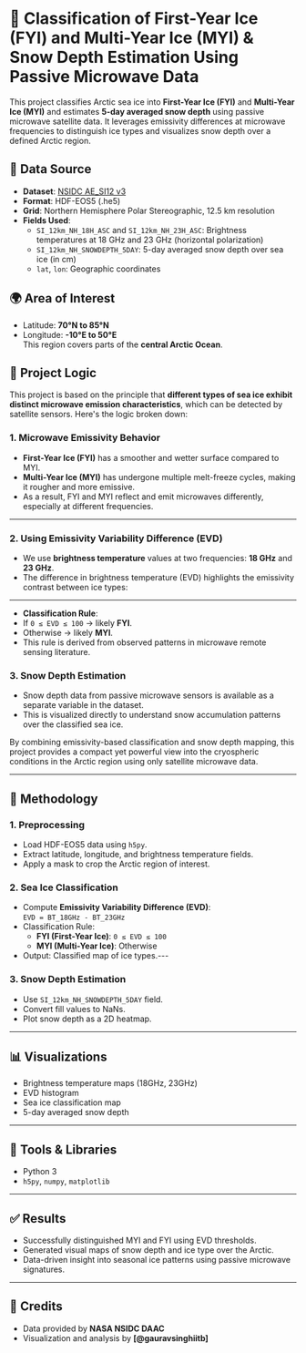 # 🧊 Classification of First-Year Ice (FYI) and Multi-Year Ice (MYI) & Snow Depth Estimation Using Passive Microwave Data

This project classifies Arctic sea ice into **First-Year Ice (FYI)** and **Multi-Year Ice (MYI)** and estimates **5-day averaged snow depth** using passive microwave satellite data. It leverages emissivity differences at microwave frequencies to distinguish ice types and visualizes snow depth over a defined Arctic region.

## 📡 Data Source

- **Dataset**: [NSIDC AE_SI12 v3](https://nsidc.org/data/au_si12/versions/1)
- **Format**: HDF-EOS5 (.he5)
- **Grid**: Northern Hemisphere Polar Stereographic, 12.5 km resolution
- **Fields Used**:
  - `SI_12km_NH_18H_ASC` and `SI_12km_NH_23H_ASC`: Brightness temperatures at 18 GHz and 23 GHz (horizontal polarization)
  - `SI_12km_NH_SNOWDEPTH_5DAY`: 5-day averaged snow depth over sea ice (in cm)
  - `lat`, `lon`: Geographic coordinates

## 🌍 Area of Interest

- Latitude: **70°N to 85°N**
- Longitude: **-10°E to 50°E**  
This region covers parts of the **central Arctic Ocean**.

## 🧠 Project Logic

This project is based on the principle that **different types of sea ice exhibit distinct microwave emission characteristics**, which can be detected by satellite sensors. Here's the logic broken down:

### 1. **Microwave Emissivity Behavior**
- **First-Year Ice (FYI)** has a smoother and wetter surface compared to MYI.
- **Multi-Year Ice (MYI)** has undergone multiple melt-freeze cycles, making it rougher and more emissive.
- As a result, FYI and MYI reflect and emit microwaves differently, especially at different frequencies.
---
### 2. **Using Emissivity Variability Difference (EVD)**
- We use **brightness temperature** values at two frequencies: **18 GHz** and **23 GHz**.
- The difference in brightness temperature (EVD) highlights the emissivity contrast between ice types:

---
- **Classification Rule**:
- If `0 ≤ EVD ≤ 100` → likely **FYI**.
- Otherwise → likely **MYI**.
- This rule is derived from observed patterns in microwave remote sensing literature.

### 3. **Snow Depth Estimation**
- Snow depth data from passive microwave sensors is available as a separate variable in the dataset.
- This is visualized directly to understand snow accumulation patterns over the classified sea ice.

By combining emissivity-based classification and snow depth mapping, this project provides a compact yet powerful view into the cryospheric conditions in the Arctic region using only satellite microwave data.

---

## 🧪 Methodology

### 1. **Preprocessing**
- Load HDF-EOS5 data using `h5py`.
- Extract latitude, longitude, and brightness temperature fields.
- Apply a mask to crop the Arctic region of interest.

### 2. **Sea Ice Classification**
- Compute **Emissivity Variability Difference (EVD)**:  
  `EVD = BT_18GHz - BT_23GHz`
- Classification Rule:
  - **FYI (First-Year Ice)**: `0 ≤ EVD ≤ 100`
  - **MYI (Multi-Year Ice)**: Otherwise
- Output: Classified map of ice types.---

### 3. **Snow Depth Estimation**
- Use `SI_12km_NH_SNOWDEPTH_5DAY` field.
- Convert fill values to NaNs.
- Plot snow depth as a 2D heatmap.

---

## 📊 Visualizations

- Brightness temperature maps (18GHz, 23GHz)
- EVD histogram
- Sea ice classification map
- 5-day averaged snow depth

---

## 🧰 Tools & Libraries

- Python 3
- `h5py`, `numpy`, `matplotlib`

---

## ✅ Results

- Successfully distinguished MYI and FYI using EVD thresholds.
- Generated visual maps of snow depth and ice type over the Arctic.
- Data-driven insight into seasonal ice patterns using passive microwave signatures.

---

## 🔖 Credits

- Data provided by **NASA NSIDC DAAC**
- Visualization and analysis by **[@gauravsinghiitb]**  

